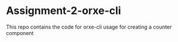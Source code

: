 # Assignment-2-orxe-cli
This repo contains the code for orxe-cli usage for creating a counter component

